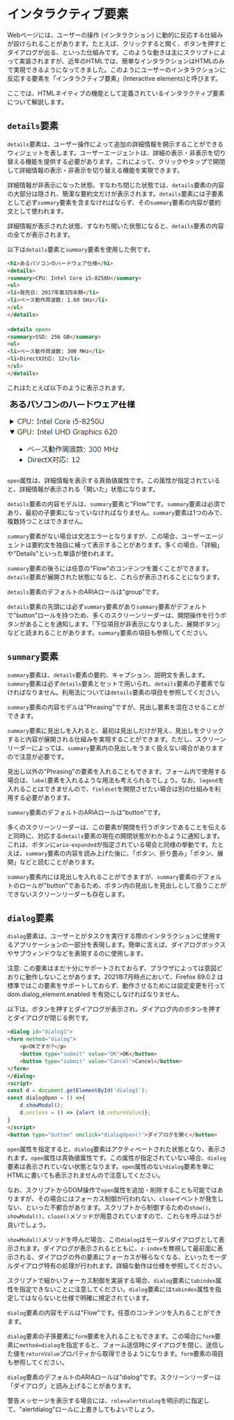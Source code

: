 # インタラクティブ要素
<!-- ch3-10.txt (4ページ、3000～4600字想定) -->

Webページには、ユーザーの操作 (インタラクション) に動的に反応する仕組みが設けられることがあります。たとえば、クリックすると開く、ボタンを押すとダイアログが出る、といった仕組みです。このような動きは主にスクリプトによって実装されますが、近年のHTMLでは、簡単なインタラクションはHTMLのみで実現できるようになってきました。このようにユーザーのインタラクションに反応する要素を「インタラクティブ要素」(Interactive elements)と呼びます。

ここでは、HTMLネイティブの機能として定義されているインタラクティブ要素について解説します。

## `details`要素

`details`要素は、ユーザー操作によって追加の詳細情報を開示することができるウィジェットを表します。ユーザーエージェントは、詳細の表示・非表示を切り替える機能を提供する必要があります。これによって、クリックやタップで開閉して詳細情報の表示・非表示を切り替える機能を実現できます。

詳細情報が非表示になった状態、すなわち閉じた状態では、`details`要素の内容の大部分は隠され、簡潔な要約文だけが表示されます。`details`要素には子要素として必ず`summary`要素を含まなければならず、その`summary`要素の内容が要約文として使われます。

詳細情報が表示された状態、すなわち開いた状態になると、`details`要素の内容の全てが表示されます。

以下は`details`要素と`summary`要素を使用した例です。

```html
<h1>あるパソコンのハードウェア仕様</h1>
<details>
<summary>CPU: Intel Core i5-8250U</summary>
<ul>
<li>発売日: 2017年第3四半期</li>
<li>ベース動作周波数: 1.60 GHz</li>
</ul>
</details>

<details open>
<summary>SSD: 256 GB</summary>
<ul>
<li>ベース動作周波数: 300 MHz</li>
<li>DirectX対応: 12</li>
</ul>
</details>
```

これはたとえば以下のように表示されます。

![Chromeのdetails、summary要素のレンダリング例](../img/3-10-01.png)

`open`属性は、詳細情報を表示する真偽値属性です。この属性が指定されていると、詳細情報が表示される「開いた」状態になります。

<!-- 内容モデル -->
`details`要素の内容モデルは、`summary`要素と"Flow"です。`summary`要素は必須であり、最初の子要素になっていなければなりません。`summary`要素は1つのみで、複数持つことはできません。

`summary`要素がない場合は文法エラーとなりますが、この場合、ユーザーエージェントは要約文を独自に補って表示することがあります。多くの場合、「詳細」や"Details"といった単語が使われます。

`summary`要素の後ろには任意の"Flow"のコンテンツを置くことができます。`details`要素が展開された状態になると、これらが表示されることになります。


<!-- /内容モデル -->

<!-- a11y note -->
`details`要素のデフォルトのARIAロールは"group"です。

`details`要素の先頭には必ず`summary`要素があり`summary`要素がデフォルトで"button"ロールを持つため、多くのスクリーンリーダーは、開閉操作を行うボタンがあることを通知します。「下位項目が非表示になりました、展開ボタン」などと読まれることがあります。`summary`要素の項目も参照してください。
<!--
読まれ方はこの辺り参照:
https://accessible-usable.net/2020/06/entry_200613.html
Mac VOが「下位項目が非表示になりました、展開ボタン」と読むのだけれど、もう少しわかりやすい読みをするスクリーンリーダーの例にしてもよい
-->
<!-- /a11y note -->

## `summary`要素

`summary`要素は、`details`要素の要約、キャプション、説明文を表します。`summary`要素は必ず`details`要素とセットで用いられ、`details`要素の子要素でなければなりません。利用法については`details`要素の項目を参照してください。

<!-- 内容モデル -->
`summary`要素の内容モデルは"Phrasing"ですが、見出し要素を混在させることができます。

`summary`要素に見出しを入れると、最初は見出しだけが見え、見出しをクリックすると内容が展開される仕組みを実現することができます。ただし、スクリーンリーダーによっては、`summary`要素内の見出しをうまく扱えない場合がありますので注意が必要です。

見出し以外の"Phrasing"の要素を入れることもできます。フォーム内で使用する場合は、`label`要素を入れるような用法も考えられるでしょう。なお、`legend`を入れることはできませんので、`fieldset`を開閉させたい場合は別の仕組みを利用する必要があります。
<!-- /内容モデル -->

<!-- a11y note -->
`summary`要素のデフォルトのARIAロールは"button"です。

多くのスクリーンリーダーは、この要素が開閉を行うボタンであることを伝えると同時に、対応する`details`要素の現在の開閉状態がわかるように通知します。これは、ボタンに`aria-expanded`が指定されている場合と同様の挙動です。たとえば、`summary`要素の内容を読み上げた後に、「ボタン、折り畳み」「ボタン、展開」などと読むことがあります。

`summary`要素内には見出しを入れることができますが、`summary`要素のデフォルトのロールが"button"であるため、ボタン内の見出しを見出しとして扱うことができないスクリーンリーダーも存在します。<!-- というようなことがMDNには書いてある。実際、Mac Chrome+VOで試すと「見出し」とは読まれなかった。「ボタン」とは読まれるので、ボタンラベル扱いのほうが優先なのだろう -->
<!-- /a11y note -->

## `dialog`要素
<!--
dialog要素はStableだとChromeのみ。
サポート状況の参考:
https://developer.mozilla.org/ja/docs/Web/HTML/Element/dialog
Firefoxでは試験的なサポートとなっており、設定変更で dom.dialog_element.enabled を有効にしないと動作しない。
-->
`dialog`要素は、ユーザーとがタスクを実行する際のインタラクションに使用するアプリケーションの一部分を表現します。簡単に言えば、ダイアログボックスやサブウィンドウなどを表現するのに使用します。

<!-- サポート状況の注意 -->
注意: この要素はまだ十分にサポートされておらず、ブラウザによっては意図どおりに動作しないことがあります。2021年7月時点において、Firefox 89.0.2 は標準ではこの要素をサポートしておらず、動作させるためには設定変更を行って dom.dialog_element.enabled を有効にしなければなりません。
<!-- /サポート状況の注意 -->

以下は、ボタンを押すとダイアログが表示され、ダイアログ内のボタンを押すとダイアログが閉じる例です。
<!-- form 要素のところで使用した例の再掲。異なるものの方が良い? form要素を参照させる方が良い? -->
```html
<dialog id="dialog1">
<form method="dialog">
    <p>OKですか?</p>
    <button type="submit" value="OK">OK</button>
    <button type="submit" value="Cancel">Cancel</button>
</form>
</dialog>
<script>
const d = document.getElementById('dialog1');
const dialogOpen = () =>{
    d.showModal();
    d.onclose = () => {alert (d.returnValue)};
}
</script>
<button type="button" onclick="dialogOpen()">ダイアログを開く</button>
```

`open`属性を指定すると、`dialog`要素はアクティベートされた状態となり、表示されます。`open`属性は真偽値属性です。この属性が指定されていない場合、`dialog`要素は表示されていない状態となります。`open`属性のない`dialog`要素を単にHTMLに書いても表示されませんので注意してください。

なお、スクリプトからDOM操作で`open`属性を追加・削除することも可能ではありますが、その場合にはフォーカス制御が行われない、`close`イベントが発生しない、といった不都合があります。スクリプトから制御するための`show()`、`showModal()`、`close()`メソッドが用意されていますので、これらを呼ぶほうが良いでしょう。

`showModal()`メソッドを呼んだ場合、この`dialog`はモーダルダイアログとして表示されます。ダイアログが表示されるとともに、`z-index`を無視して最前面に表示される、ダイアログの外の要素にフォーカスが移らなくなる、といったモーダルダイアログ特有の処理が行われます。詳細な動作は仕様を参照してください。

スクリプトで細かいフォーカス制御を実装する場合、`dialog`要素に`tabindex`属性を指定できないことに注意してください。`dialog`要素には`tabindex`属性を指定してはならないと仕様で明確に規定されています。
<!--
https://github.com/whatwg/html/commit/ef6494d86ae7baa4e095715c0a79b7fdc8efd223
-->

<!-- 内容モデル -->
`dialog`要素の内容モデルは"Flow"です。任意のコンテンツを入れることができます。

`dialog`要素の子孫要素に`form`要素を入れることもできます。この場合に`form`要素に`method=dialog`を指定すると、フォーム送信時にダイアログを閉じ、送信した値を`returnValue`プロパティから取得できるようになります。`form`要素の項目も参照してください。
<!-- /内容モデル -->

<!-- a11y note -->
`dialog`要素のデフォルトのARIAロールは"dialog"です。スクリーンリーダーは「ダイアログ」と読み上げることがあります。

警告メッセージを表示する場合には、`role=alertdialog`を明示的に指定して、"alertdialog"ロールに上書きしてもよいでしょう。
<!-- /a11y note -->
